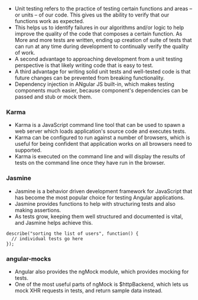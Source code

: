* Unit testing refers to the practice of testing certain functions and areas – or units – of our code. This gives us the ability to verify that our functions work as expected. 
* This helps us to identify failures in our algorithms and/or logic to help improve the quality of the code that composes a certain function. As More and more tests are written, ending up creation of suite of tests that can run at any time during development to continually verify the quality of work.
* A second advantage to approaching development from a unit testing perspective is that likely writing code that is easy to test.
* A third advantage for writing solid unit tests and well-tested code is that future changes can be prevented from breaking functionality. 
* Dependency injection in ANgular JS built-in, which makes testing components much easier, because component's dependencies can be passed and stub or mock them.

### Karma
* Karma is a JavaScript command line tool that can be used to spawn a web server which loads application's source code and executes tests. 
* Karma can be configured to run against a number of browsers, which is useful for being confident that application works on all browsers need to supported. 
* Karma is executed on the command line and will display the results of tests on the command line once they have run in the browser.

### Jasmine

* Jasmine is a behavior driven development framework for JavaScript that has become the most popular choice for testing Angular applications. 
* Jasmine provides functions to help with structuring tests and also making assertions. 
* As tests grow, keeping them well structured and documented is vital, and Jasmine helps achieve this.

```script
describe("sorting the list of users", function() {
  // individual tests go here
});
```
### angular-mocks

* Angular also provides the ngMock module, which provides mocking for tests. 
* One of the most useful parts of ngMock is $httpBackend, which lets us mock XHR requests in tests, and return sample data instead.
